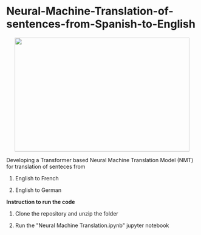 # Neural-Machine-Translation-of-sentences-from-Spanish-to-English

<p align="center">
  <img width="460" height="300" src="http://www.fillmurray.com/460/300](https://miro.medium.com/max/856/1*ZCFSvkKtppgew3cc7BIaug.png)">
</p>

Developing a Transformer based Neural Machine Translation Model (NMT) for translation of senteces from 

1) English to French

2) English to German

**Instruction to run the code**

1) Clone the repository and unzip the folder

2) Run the "Neural Machine Translation.ipynb" jupyter notebook


